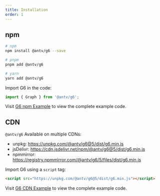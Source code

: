 ```yaml
---
title: Installation
order: 1
---
```


## npm

```bash
# npm
npm install @antv/g6 --save

# pnpm
pnpm add @antv/g6

# yarn
yarn add @antv/g6
```

Import G6 in the code:

```js
import { Graph } from '@antv/g6';
```

Visit [G6 npm Example](https://codesandbox.io/p/sandbox/using-g6-from-npm-d9spnr) to view the complete example code.

## CDN

`@antv/g6` Available on multiple CDNs:

- unpkg: https://unpkg.com/@antv/g6@5/dist/g6.min.js
- jsDelivr: https://cdn.jsdelivr.net/npm/@antv/g6@5/dist/g6.min.js
- npmmirror: https://registry.npmmirror.com/@antv/g6/5/files/dist/g6.min.js

Import G6 using a `script` tag:

```html
<script src="https://unpkg.com/@antv/g6@5/dist/g6.min.js"></script>
```

Visit [G6 CDN Example](https://codesandbox.io/p/sandbox/using-g6-from-cdn-xt9ty6) to view the complete example code.
